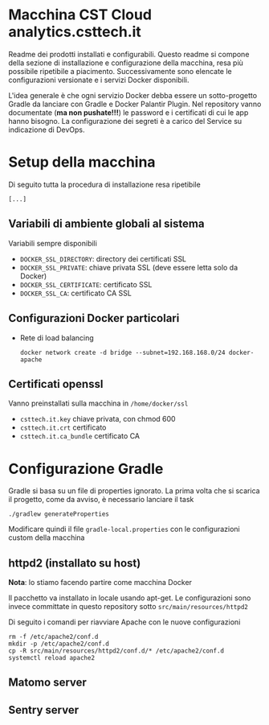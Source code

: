 # Macchina CST Cloud analytics.csttech.it

Readme dei prodotti installati e configurabili.
Questo readme si compone della sezione di installazione e configurazione della macchina, resa più possibile ripetibile a piacimento.
Successivamente sono elencate le configurazioni versionate e i servizi Docker disponibili.

L'idea generale è che ogni servizio Docker debba essere un sotto-progetto Gradle da lanciare con Gradle e Docker Palantir Plugin.
Nel repository vanno documentate (**ma non pushate!!!**) le password e i certificati di cui le app hanno bisogno.
La configurazione dei segreti è a carico del Service su indicazione di DevOps.

# Setup della macchina

Di seguito tutta la procedura di installazione resa ripetibile

    [...]

## Variabili di ambiente globali al sistema

Variabili sempre disponibili

- `DOCKER_SSL_DIRECTORY`: directory dei certificati SSL
- `DOCKER_SSL_PRIVATE`: chiave privata SSL (deve essere letta solo da Docker)
- `DOCKER_SSL_CERTIFICATE`: certificato SSL
- `DOCKER_SSL_CA`: certificato CA SSL

## Configurazioni Docker particolari

- Rete di load balancing

      docker network create -d bridge --subnet=192.168.168.0/24 docker-apache

## Certificati openssl

Vanno preinstallati sulla macchina in `/home/docker/ssl`

- `csttech.it.key` chiave privata, con chmod 600
- `csttech.it.crt` certificato
- `csttech.it.ca_bundle` certificato CA

# Configurazione Gradle

Gradle si basa su un file di properties ignorato. La prima volta che si scarica il progetto, come da avviso,
è necessario lanciare il task

    ./gradlew generateProperties
    
Modificare quindi il file `gradle-local.properties` con le configurazioni custom della macchina

## httpd2 (installato su host)

**Nota**: lo stiamo facendo partire come macchina Docker

Il pacchetto va installato in locale usando apt-get.
Le configurazioni sono invece committate in questo repository sotto `src/main/resources/httpd2`

Di seguito i comandi per riavviare Apache con le nuove configurazioni 

    rm -f /etc/apache2/conf.d
    mkdir -p /etc/apache2/conf.d
    cp -R src/main/resources/httpd2/conf.d/* /etc/apache2/conf.d
    systemctl reload apache2


## Matomo server

## Sentry server

